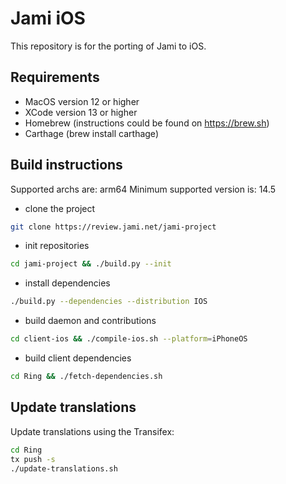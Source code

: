 # Jami iOS

This repository is for the porting of Jami to iOS.

## Requirements

- MacOS version 12 or higher
- XCode version 13 or higher
- Homebrew (instructions could be found on https://brew.sh)
- Carthage (brew install carthage)

## Build instructions

Supported archs are: arm64
Minimum supported version is: 14.5

- clone the project

```bash
git clone https://review.jami.net/jami-project
```

- init repositories

```bash
cd jami-project && ./build.py --init
```

- install dependencies

```bash
./build.py --dependencies --distribution IOS
```

- build daemon and contributions

```bash
cd client-ios && ./compile-ios.sh --platform=iPhoneOS
```

- build client dependencies

```bash
cd Ring && ./fetch-dependencies.sh
```

## Update translations

Update translations using the Transifex:

```bash
cd Ring
tx push -s
./update-translations.sh
```

